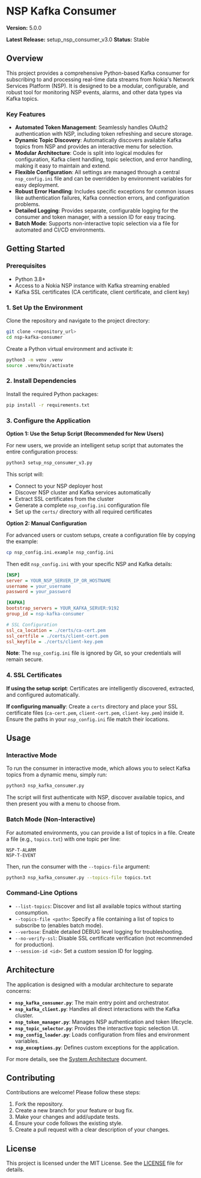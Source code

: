 # NSP Kafka Consumer

**Version:** 5.0.0

**Latest Release:** setup_nsp_consumer_v3.0
**Status:** Stable

## Overview

This project provides a comprehensive Python-based Kafka consumer for subscribing to and processing real-time data streams from Nokia's Network Services Platform (NSP). It is designed to be a modular, configurable, and robust tool for monitoring NSP events, alarms, and other data types via Kafka topics.

### Key Features

- **Automated Token Management**: Seamlessly handles OAuth2 authentication with NSP, including token refreshing and secure storage.
- **Dynamic Topic Discovery**: Automatically discovers available Kafka topics from NSP and provides an interactive menu for selection.
- **Modular Architecture**: Code is split into logical modules for configuration, Kafka client handling, topic selection, and error handling, making it easy to maintain and extend.
- **Flexible Configuration**: All settings are managed through a central `nsp_config.ini` file and can be overridden by environment variables for easy deployment.
- **Robust Error Handling**: Includes specific exceptions for common issues like authentication failures, Kafka connection errors, and configuration problems.
- **Detailed Logging**: Provides separate, configurable logging for the consumer and token manager, with a session ID for easy tracing.
- **Batch Mode**: Supports non-interactive topic selection via a file for automated and CI/CD environments.

## Getting Started

### Prerequisites

- Python 3.8+
- Access to a Nokia NSP instance with Kafka streaming enabled
- Kafka SSL certificates (CA certificate, client certificate, and client key)

### 1. Set Up the Environment

Clone the repository and navigate to the project directory:

```bash
git clone <repository_url>
cd nsp-kafka-consumer
```

Create a Python virtual environment and activate it:

```bash
python3 -m venv .venv
source .venv/bin/activate
```

### 2. Install Dependencies

Install the required Python packages:

```bash
pip install -r requirements.txt
```

### 3. Configure the Application

**Option 1: Use the Setup Script (Recommended for New Users)**

For new users, we provide an intelligent setup script that automates the entire configuration process:

```bash
python3 setup_nsp_consumer_v3.py
```

This script will:
- Connect to your NSP deployer host
- Discover NSP cluster and Kafka services automatically
- Extract SSL certificates from the cluster
- Generate a complete `nsp_config.ini` configuration file
- Set up the `certs/` directory with all required certificates

**Option 2: Manual Configuration**

For advanced users or custom setups, create a configuration file by copying the example:

```bash
cp nsp_config.ini.example nsp_config.ini
```

Then edit `nsp_config.ini` with your specific NSP and Kafka details:

```ini
[NSP]
server = YOUR_NSP_SERVER_IP_OR_HOSTNAME
username = your_username
password = your_password

[KAFKA]
bootstrap_servers = YOUR_KAFKA_SERVER:9192
group_id = nsp-kafka-consumer

# SSL Configuration
ssl_ca_location = ./certs/ca-cert.pem
ssl_certfile = ./certs/client-cert.pem
ssl_keyfile = ./certs/client-key.pem
```

**Note**: The `nsp_config.ini` file is ignored by Git, so your credentials will remain secure.

### 4. SSL Certificates

**If using the setup script**: Certificates are intelligently discovered, extracted, and configured automatically.

**If configuring manually**: Create a `certs` directory and place your SSL certificate files (`ca-cert.pem`, `client-cert.pem`, `client-key.pem`) inside it. Ensure the paths in your `nsp_config.ini` file match their locations.

## Usage

### Interactive Mode

To run the consumer in interactive mode, which allows you to select Kafka topics from a dynamic menu, simply run:

```bash
python3 nsp_kafka_consumer.py
```

The script will first authenticate with NSP, discover available topics, and then present you with a menu to choose from.

### Batch Mode (Non-Interactive)

For automated environments, you can provide a list of topics in a file. Create a file (e.g., `topics.txt`) with one topic per line:

```
NSP-T-ALARM
NSP-T-EVENT
```

Then, run the consumer with the `--topics-file` argument:

```bash
python3 nsp_kafka_consumer.py --topics-file topics.txt
```

### Command-Line Options

- `--list-topics`: Discover and list all available topics without starting consumption.
- `--topics-file <path>`: Specify a file containing a list of topics to subscribe to (enables batch mode).
- `--verbose`: Enable detailed DEBUG level logging for troubleshooting.
- `--no-verify-ssl`: Disable SSL certificate verification (not recommended for production).
- `--session-id <id>`: Set a custom session ID for logging.

## Architecture

The application is designed with a modular architecture to separate concerns:

- **`nsp_kafka_consumer.py`**: The main entry point and orchestrator.
- **`nsp_kafka_client.py`**: Handles all direct interactions with the Kafka cluster.
- **`nsp_token_manager.py`**: Manages NSP authentication and token lifecycle.
- **`nsp_topic_selector.py`**: Provides the interactive topic selection UI.
- **`nsp_config_loader.py`**: Loads configuration from files and environment variables.
- **`nsp_exceptions.py`**: Defines custom exceptions for the application.

For more details, see the [System Architecture](docs/SYSTEM_ARCHITECTURE.md) document.

## Contributing

Contributions are welcome! Please follow these steps:

1. Fork the repository.
2. Create a new branch for your feature or bug fix.
3. Make your changes and add/update tests.
4. Ensure your code follows the existing style.
5. Create a pull request with a clear description of your changes.

## License

This project is licensed under the MIT License. See the [LICENSE](LICENSE) file for details.
